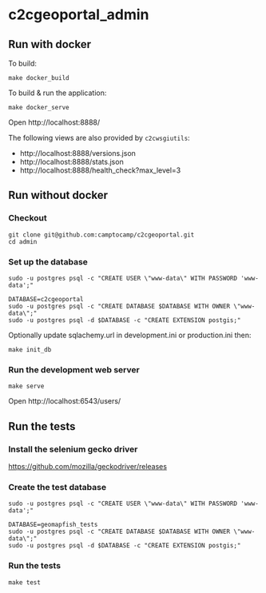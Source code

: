 # c2cgeoportal_admin

## Run with docker

To build:
```
make docker_build
```

To build & run the application:
```
make docker_serve
```

Open http://localhost:8888/

The following views are also provided by `c2cwsgiutils`:
 * http://localhost:8888/versions.json
 * http://localhost:8888/stats.json
 * http://localhost:8888/health_check?max_level=3


## Run without docker


### Checkout

```
git clone git@github.com:camptocamp/c2cgeoportal.git
cd admin
```

### Set up the database
```
sudo -u postgres psql -c "CREATE USER \"www-data\" WITH PASSWORD 'www-data';"

DATABASE=c2cgeoportal
sudo -u postgres psql -c "CREATE DATABASE $DATABASE WITH OWNER \"www-data\";"
sudo -u postgres psql -d $DATABASE -c "CREATE EXTENSION postgis;"
```

Optionally update sqlachemy.url in development.ini or production.ini then:
```
make init_db
```

### Run the development web server
```
make serve
```

Open http://localhost:6543/users/

## Run the tests

### Install the selenium gecko driver

https://github.com/mozilla/geckodriver/releases

### Create the test database
```
sudo -u postgres psql -c "CREATE USER \"www-data\" WITH PASSWORD 'www-data';"

DATABASE=geomapfish_tests
sudo -u postgres psql -c "CREATE DATABASE $DATABASE WITH OWNER \"www-data\";"
sudo -u postgres psql -d $DATABASE -c "CREATE EXTENSION postgis;"
```

### Run the tests
```
make test
```
